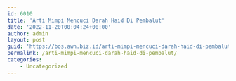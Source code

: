 ```yaml
---
id: 6010
title: 'Arti Mimpi Mencuci Darah Haid Di Pembalut'
date: '2022-11-20T00:04:24+00:00'
author: admin
layout: post
guid: 'https://bos.awn.biz.id/arti-mimpi-mencuci-darah-haid-di-pembalut/'
permalink: /arti-mimpi-mencuci-darah-haid-di-pembalut/
categories:
    - Uncategorized
---
```


